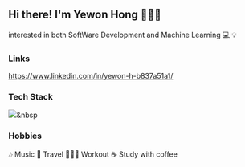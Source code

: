 ## Hi there! I'm Yewon Hong 👩🏻‍💻
interested in both SoftWare Development and Machine Learning 💻 💡

### Links

https://www.linkedin.com/in/yewon-h-b837a51a1/ 

### Tech Stack
<img src="https://img.shields.io/badge/Python-3766AB?style=flat-square&logo=Python&logoColor=white"/></a>&nbsp 



### Hobbies
🎶 Music 🛫 Travel 🏃🏻‍♀️ Workout ☕️ Study with coffee
